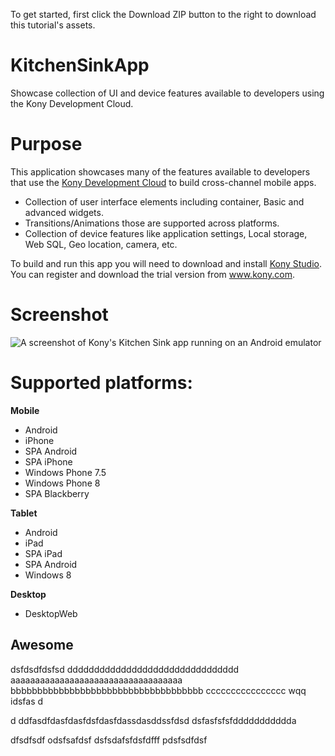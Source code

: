 To get started, first click the Download ZIP button to the right to download this tutorial's assets.

KitchenSinkApp
=======================
Showcase collection of UI and device features available to developers using the Kony Development Cloud.


# Purpose
This application showcases many of the features available to developers that use the [Kony Development Cloud](http://www.kony.com/products/development) to build cross-channel mobile apps.

* Collection of user interface elements including container, Basic and advanced widgets.
* Transitions/Animations those are supported across platforms.
* Collection of device features like application settings, Local storage, Web SQL, Geo location, camera, etc.

To build and run this app you will need to download and install [Kony Studio](http://www.kony.com/products/development). You can register and download the trial version from www.kony.com.

# Screenshot
![A screenshot of Kony's Kitchen Sink app running on an Android emulator](https://raw.github.com/kony-solutions/screenshots/master/KitchenSinkApp/Mobile/Android/1.png "A screenshot of Kony's Kitchen Sink app running on an Android emulator")

# Supported platforms:
**Mobile**
 * Android
 * iPhone
 * SPA Android
 * SPA iPhone
 * Windows Phone 7.5
 * Windows Phone 8
 * SPA Blackberry
 
**Tablet** 
 * Android
 * iPad
 * SPA iPad
 * SPA Android
 * Windows 8

**Desktop** 
 * DesktopWeb

## Awesome
dsfdsdfdsfsd
dddddddddddddddddddddddddddddddd
aaaaaaaaaaaaaaaaaaaaaaaaaaaaaaaaaaa
bbbbbbbbbbbbbbbbbbbbbbbbbbbbbbbbbbbb
cccccccccccccccc
wqq
idsfas
d

d
ddfasdfdasfdasfdsfdasfdassdasddssfdsd
dsfasfsfsfddddddddddda





dfsdfsdf
odsfsafdsf
dsfsdafsfdsfdfff
pdsfsdfdsf
